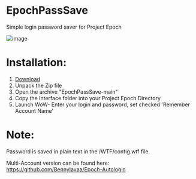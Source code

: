 # EpochPassSave
Simple login password saver for Project Epoch

![image](https://github.com/Bennylavaa/EpochPassSave/assets/165105701/70c6c857-97c9-4374-84e3-619fc9922a91)

# Installation:
1. [Download](https://github.com/Bennylavaa/EpochPassSave/archive/refs/heads/master.zip)
2. Unpack the Zip file
3. Open the archive "EpochPassSave-main"
4. Copy the Interface folder into your Project Epoch Directory
5. Launch WoW- Enter your login and password, set checked 'Remember Account Name'

# Note:
Password is saved in plain text in the /WTF/config.wtf file.

Multi-Account version can be found here: https://github.com/Bennylavaa/Epoch-Autologin
